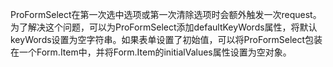 ProFormSelect在第一次选中选项或第一次清除选项时会额外触发一次request。为了解决这个问题，可以为ProFormSelect添加defaultKeyWords属性，将默认keyWords设置为空字符串。如果表单设置了初始值，可以将ProFormSelect包装在一个Form.Item中，并将Form.Item的initialValues属性设置为空对象。
